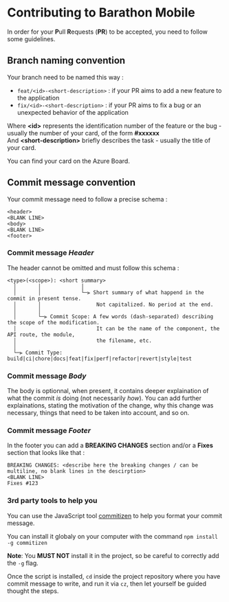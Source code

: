 # Contributing to Barathon Mobile

In order for your **P**ull **R**equests (**PR**) to be accepted, you need to follow some guidelines.

## Branch naming convention

Your branch need to be named this way :

- `feat/<id>-<short-description>` : if your PR aims to add a new feature to the application
- `fix/<id>-<short-description>` : if your PR aims to fix a bug or an unexpected behavior of the application

Where **\<id>** represents the identification number of the feature or the bug - usually the number of your card, of the form **#xxxxxx**\
And **\<short-description>** briefly describes the task - usually the title of your card.

You can find your card on the Azure Board.

## Commit message convention

Your commit message need to follow a precise schema :

```
<header>
<BLANK LINE>
<body>
<BLANK LINE>
<footer>
```

### Commit message _Header_

The header cannot be omitted and must follow this schema :

```
<type>(<scope>): <short summary>
  │       │             │
  │       │             └─⫸ Short summary of what happend in the commit in present tense.
  │       │                  Not capitalized. No period at the end.
  │       │
  │       └─⫸ Commit Scope: A few words (dash-separated) describing the scope of the modification.
  │                          It can be the name of the component, the API route, the module,
  │                          the filename, etc.
  │
  └─⫸ Commit Type: build|ci|chore|docs|feat|fix|perf|refactor|revert|style|test
```

### Commit message _Body_

The body is optionnal, when present, it contains deeper explaination of what the commit _is_ doing (not necessarily _how_). You can add further explainations, stating the motivation of the change, why this change was necessary, things that need to be taken into account, and so on.

### Commit message _Footer_

In the footer you can add a **BREAKING CHANGES** section and/or a **Fixes** section that looks like that :

```
BREAKING CHANGES: <describe here the breaking changes / can be multiline, no blank lines in the descirption>
<BLANK LINE>
Fixes #123
```

### 3rd party tools to help you

You can use the JavaScript tool [commitizen](https://github.com/commitizen/cz-cli) to help you format your commit message.

You can install it globaly on your computer with the command `npm install -g commitizen`

**Note**: You **MUST NOT** install it in the project, so be careful to correctly add the `-g` flag.

Once the script is installed, `cd` inside the project repository where you have commit message to write, and run it via `cz`, then let yourself be guided thought the steps.
